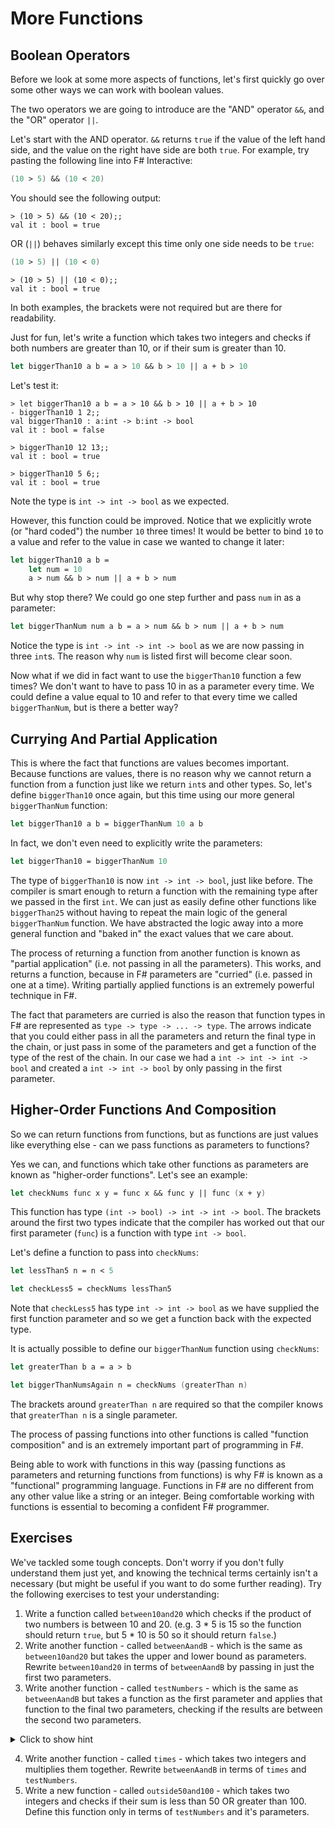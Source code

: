 # More Functions

## Boolean Operators

Before we look at some more aspects of functions, let's first quickly go over some other ways we can work with boolean values.

The two operators we are going to introduce are the "AND" operator `&&`, and the "OR" operator `||`.

Let's start with the AND operator. `&&` returns `true` if the value of the left hand side, and the value on the right have side are both `true`. For example, try pasting the following line into F# Interactive:

```fsharp
(10 > 5) && (10 < 20)
```

You should see the following output:

``` {highlight: [2]}
> (10 > 5) && (10 < 20);;
val it : bool = true
```

OR (`||`) behaves similarly except this time only one side needs to be `true`:

```fsharp
(10 > 5) || (10 < 0)
```

``` {highlight: [2]}
> (10 > 5) || (10 < 0);;
val it : bool = true
```

In both examples, the brackets were not required but are there for readability.

Just for fun, let's write a function which takes two integers and checks if both numbers are greater than 10, or if their sum is greater than 10.

```fsharp
let biggerThan10 a b = a > 10 && b > 10 || a + b > 10
```

Let's test it:

``` {highlight: [3, 4, 7, 10]}
> let biggerThan10 a b = a > 10 && b > 10 || a + b > 10
- biggerThan10 1 2;;
val biggerThan10 : a:int -> b:int -> bool
val it : bool = false

> biggerThan10 12 13;;
val it : bool = true

> biggerThan10 5 6;;
val it : bool = true
```

Note the type is `int -> int -> bool` as we expected.

However, this function could be improved. Notice that we explicitly wrote (or "hard coded") the number `10` three times! It would be better to bind `10` to a value and refer to the value in case we wanted to change it later:

```fsharp
let biggerThan10 a b =
    let num = 10
    a > num && b > num || a + b > num
```

But why stop there? We could go one step further and pass `num` in as a parameter:

```fsharp
let biggerThanNum num a b = a > num && b > num || a + b > num
```

Notice the type is `int -> int -> int -> bool` as we are now passing in three `int`s. The reason why `num` is listed first will become clear soon.

Now what if we did in fact want to use the `biggerThan10` function a few times? We don't want to have to pass 10 in as a parameter every time. We could define a value equal to 10 and refer to that every time we called `biggerThanNum`, but is there a better way?

## Currying And Partial Application

This is where the fact that functions are values becomes important. Because functions are values, there is no reason why we cannot return a function from a function just like we return `int`s and other types. So, let's define `biggerThan10` once again, but this time using our more general `biggerThanNum` function:

```fsharp
let biggerThan10 a b = biggerThanNum 10 a b
```

In fact, we don't even need to explicitly write the parameters:

```fsharp
let biggerThan10 = biggerThanNum 10
```

The type of `biggerThan10` is now `int -> int -> bool`, just like before. The compiler is smart enough to return a function with the remaining type after we passed in the first `int`. We can just as easily define other functions like `biggerThan25` without having to repeat the main logic of the general `biggerThanNum` function. We have abstracted the logic away into a more general function and "baked in" the exact values that we care about.

The process of returning a function from another function is known as "partial application" (i.e. not passing in all the parameters). This works, and returns a function, because in F# parameters are "curried" (i.e. passed in one at a time). Writing partially applied functions is an extremely powerful technique in F#.

The fact that parameters are curried is also the reason that function types in F# are represented as `type -> type -> ... -> type`. The arrows indicate that you could either pass in all the parameters and return the final type in the chain, or just pass in some of the parameters and get a function of the type of the rest of the chain. In our case we had a `int -> int -> int -> bool` and created a `int -> int -> bool` by only passing in the first parameter.

## Higher-Order Functions And Composition

So we can return functions from functions, but as functions are just values like everything else - can we pass functions as parameters to functions?

Yes we can, and functions which take other functions as parameters are known as "higher-order functions". Let's see an example:

```fsharp
let checkNums func x y = func x && func y || func (x + y)
```

This function has type `(int -> bool) -> int -> int -> bool`. The brackets around the first two types indicate that the compiler has worked out that our first parameter (`func`) is a function with type `int -> bool`.

Let's define a function to pass into `checkNums`:

```fsharp
let lessThan5 n = n < 5

let checkLess5 = checkNums lessThan5
```

Note that `checkLess5` has type `int -> int -> bool` as we have supplied the first function parameter and so we get a function back with the expected type.

It is actually possible to define our `biggerThanNum` function using `checkNums`:

```fsharp
let greaterThan b a = a > b

let biggerThanNumsAgain n = checkNums (greaterThan n)
```

The brackets around `greaterThan n` are required so that the compiler knows that `greaterThan n` is a single parameter.

The process of passing functions into other functions is called "function composition" and is an extremely important part of programming in F#.

Being able to work with functions in this way (passing functions as parameters and returning functions from functions) is why F# is known as a "functional" programming language. Functions in F# are no different from any other value like a string or an integer. Being comfortable working with functions is essential to becoming a confident F# programmer.

## Exercises

We've tackled some tough concepts. Don't worry if you don't fully understand them just yet, and knowing the technical terms certainly isn't a necessary (but might be useful if you want to do some further reading). Try the following exercises to test your understanding:

1. Write a function called `between10and20` which checks if the product of two numbers is between 10 and 20. (e.g. 3 * 5 is 15 so the function should return `true`, but 5 * 10 is 50 so it should return `false`.)
2. Write another function - called `betweenAandB` - which is the same as `between10and20` but takes the upper and lower bound as parameters. Rewrite `between10and20` in terms of `betweenAandB` by passing in just the first two parameters.
3. Write another function - called `testNumbers` - which is the same as `betweenAandB` but takes a function as the first parameter and applies that function to the final two parameters, checking if the results are between the second two parameters.

<note label="">
<details>
  <summary>Click to show hint</summary>

`testNumbers` should have type `(int -> int -> bool) -> int -> int -> int -> int -> bool` and should start something like:

```fsharp
let testNumbers func upper lower a b =
```

</details>
</note>

4. Write another function - called `times` - which takes two integers and multiplies them together. Rewrite `betweenAandB` in terms of `times` and `testNumbers`.
5. Write a new function - called `outside50and100` - which takes two integers and checks if their sum is less than 50 OR greater than 100. Define this function only in terms of `testNumbers` and it's parameters.
